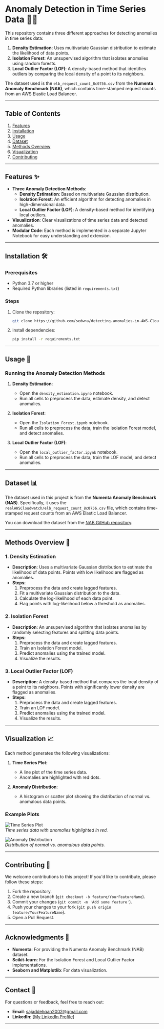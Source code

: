 # Anomaly Detection in Time Series Data 🕵️‍♂️

This repository contains three different approaches for detecting anomalies in time series data:
1. **Density Estimation**: Uses multivariate Gaussian distribution to estimate the likelihood of data points.
2. **Isolation Forest**: An unsupervised algorithm that isolates anomalies using random forests.
3. **Local Outlier Factor (LOF)**: A density-based method that identifies outliers by comparing the local density of a point to its neighbors.

The dataset used is the `elb_request_count_8c0756.csv` from the **Numenta Anomaly Benchmark (NAB)**, which contains time-stamped request counts from an AWS Elastic Load Balancer.

---

## Table of Contents

1. [Features](#features)
2. [Installation](#installation)
3. [Usage](#usage)
4. [Dataset](#dataset)
5. [Methods Overview](#methods-overview)
6. [Visualization](#visualization)
7. [Contributing](#contributing)

---

## Features ✨

- **Three Anomaly Detection Methods**:
  - **Density Estimation**: Based on multivariate Gaussian distribution.
  - **Isolation Forest**: An efficient algorithm for detecting anomalies in high-dimensional data.
  - **Local Outlier Factor (LOF)**: A density-based method for identifying local outliers.
- **Visualization**: Clear visualizations of time series data and detected anomalies.
- **Modular Code**: Each method is implemented in a separate Jupyter Notebook for easy understanding and extension.

---

## Installation 🛠️

### Prerequisites

- Python 3.7 or higher
- Required Python libraries (listed in `requirements.txt`)

### Steps

1. Clone the repository:
   ```bash
   git clone https://github.com/sedwna/detecting-anomalies-in-AWS-CloudWatch-data.git
   ```

2. Install dependencies:
   ```bash
   pip install -r requirements.txt
   ```

---

## Usage 🚀

### Running the Anomaly Detection Methods

1. **Density Estimation**:
   - Open the `density_estimation.ipynb` notebook.
   - Run all cells to preprocess the data, estimate density, and detect anomalies.

2. **Isolation Forest**:
   - Open the `Isolation_Forest.ipynb` notebook.
   - Run all cells to preprocess the data, train the Isolation Forest model, and detect anomalies.

3. **Local Outlier Factor (LOF)**:
   - Open the `local_outlier_factor.ipynb` notebook.
   - Run all cells to preprocess the data, train the LOF model, and detect anomalies.

---

## Dataset 📊

The dataset used in this project is from the **Numenta Anomaly Benchmark (NAB)**. Specifically, it uses the `realAWSCloudwatch/elb_request_count_8c0756.csv` file, which contains time-stamped request counts from an AWS Elastic Load Balancer.

You can download the dataset from the [NAB GitHub repository](https://github.com/numenta/NAB/tree/master/data/realAWSCloudwatch).

---

## Methods Overview 🧠

### 1. Density Estimation

- **Description**: Uses a multivariate Gaussian distribution to estimate the likelihood of data points. Points with low likelihood are flagged as anomalies.
- **Steps**:
  1. Preprocess the data and create lagged features.
  2. Fit a multivariate Gaussian distribution to the data.
  3. Calculate the log-likelihood of each data point.
  4. Flag points with log-likelihood below a threshold as anomalies.

### 2. Isolation Forest

- **Description**: An unsupervised algorithm that isolates anomalies by randomly selecting features and splitting data points.
- **Steps**:
  1. Preprocess the data and create lagged features.
  2. Train an Isolation Forest model.
  3. Predict anomalies using the trained model.
  4. Visualize the results.

### 3. Local Outlier Factor (LOF)

- **Description**: A density-based method that compares the local density of a point to its neighbors. Points with significantly lower density are flagged as anomalies.
- **Steps**:
  1. Preprocess the data and create lagged features.
  2. Train an LOF model.
  3. Predict anomalies using the trained model.
  4. Visualize the results.

---

## Visualization 📈

Each method generates the following visualizations:

1. **Time Series Plot**:
   - A line plot of the time series data.
   - Anomalies are highlighted with red dots.

2. **Anomaly Distribution**:
   - A histogram or scatter plot showing the distribution of normal vs. anomalous data points.

### Example Plots

![Time Series Plot](./photo/time_series_plot.png)  
*Time series data with anomalies highlighted in red.*

![Anomaly Distribution](./photo/anomaly_distribution.png)  
*Distribution of normal vs. anomalous data points.*

---

## Contributing 🤝

We welcome contributions to this project! If you'd like to contribute, please follow these steps:

1. Fork the repository.
2. Create a new branch (`git checkout -b feature/YourFeatureName`).
3. Commit your changes (`git commit -m 'Add some feature'`).
4. Push your changes to your fork (`git push origin feature/YourFeatureName`).
5. Open a Pull Request.

---

## Acknowledgments 🙏

- **Numenta**: For providing the Numenta Anomaly Benchmark (NAB) dataset.
- **Scikit-learn**: For the Isolation Forest and Local Outlier Factor implementations.
- **Seaborn and Matplotlib**: For data visualization.

---

## Contact 📧

For questions or feedback, feel free to reach out:
- **Email**: sajaddehqan2002@gmail.com
- **LinkedIn**: [[My LinkedIn Profile](https://www.linkedin.com/in/sajad-dehqan-189a0b258/)]

---


